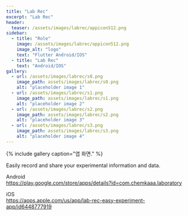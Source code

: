 ```yaml
---
title: "Lab Rec"
excerpt: "Lab Rec"
header:
  teaser: /assets/images/labrec/appicon512.png
sidebar:
  - title: "Role"
    image: /assets/images/labrec/appicon512.png
    image_alt: "logo"
    text: "Flutter Android/IOS"
  - title: "Lab Rec"
    text: "Android/IOS"
gallery:
  - url: /assets/images/labrec/s0.png
    image_path: assets/images/labrec/s0.png
    alt: "placeholder image 1"
  - url: /assets/images/labrec/s1.png
    image_path: assets/images/labrec/s1.png
    alt: "placeholder image 2"
  - url: /assets/images/labrec/s2.png
    image_path: assets/images/labrec/s2.png
    alt: "placeholder image 3"
  - url: /assets/images/labrec/s3.png
    image_path: assets/images/labrec/s3.png
    alt: "placeholder image 4"
---
```


{% include gallery caption="앱 화면." %}

Easily record and share your experimental information and data.

  Android  
  <https://play.google.com/store/apps/details?id=com.chemkaaa.laboratory>  
    
  iOS  
  <https://apps.apple.com/us/app/lab-rec-easy-experiment-app/id6448777919>